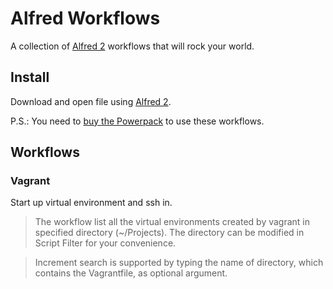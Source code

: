 # Alfred Workflows

A collection of [Alfred 2](http://www.alfredapp.com/) workflows that will rock your world.

## Install

Download and open file using [Alfred 2](http://www.alfredapp.com/).

P.S.: You need to [buy the Powerpack](https://buy.alfredapp.com/) to use these workflows.

## Workflows

### Vagrant

Start up virtual environment and ssh in.

> The workflow list all the virtual environments created by vagrant in specified directory (~/Projects). The directory can be modified in Script Filter for your convenience.

> Increment search is supported by typing the name of directory, which contains the Vagrantfile, as optional argument.
